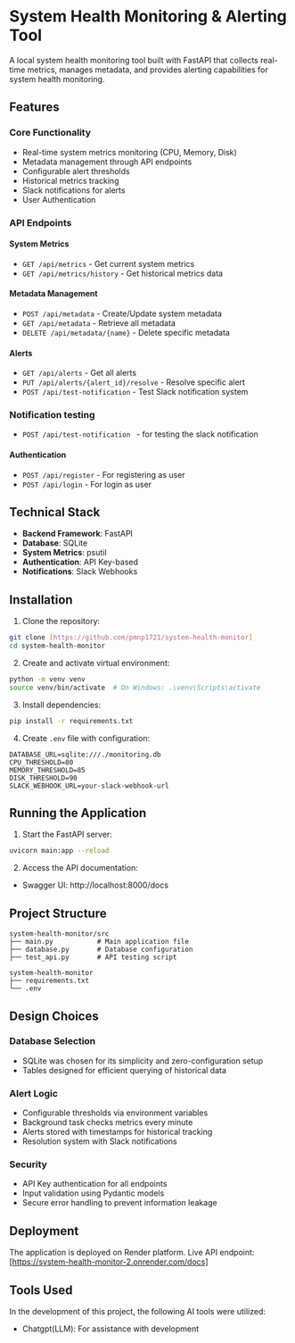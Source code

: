 # System Health Monitoring & Alerting Tool

A local system health monitoring tool built with FastAPI that collects real-time metrics, manages metadata, and provides alerting capabilities for system health monitoring.

## Features

### Core Functionality
- Real-time system metrics monitoring (CPU, Memory, Disk)
- Metadata management through API endpoints
- Configurable alert thresholds
- Historical metrics tracking
- Slack notifications for alerts
- User Authentication
### API Endpoints

#### System Metrics
- `GET /api/metrics` - Get current system metrics
- `GET /api/metrics/history` - Get historical metrics data

#### Metadata Management
- `POST /api/metadata` - Create/Update system metadata
- `GET /api/metadata` - Retrieve all metadata
- `DELETE /api/metadata/{name}` - Delete specific metadata

#### Alerts
- `GET /api/alerts` - Get all alerts
- `PUT /api/alerts/{alert_id}/resolve` - Resolve specific alert
- `POST /api/test-notification` - Test Slack notification system
### Notification testing
- `POST /api/test-notification ` - for testing the slack notification
#### Authentication
- `POST /api/register` - For registering as user
- `POST /api/login` - For login as user

## Technical Stack

- **Backend Framework**: FastAPI
- **Database**: SQLite
- **System Metrics**: psutil
- **Authentication**: API Key-based
- **Notifications**: Slack Webhooks

## Installation

1. Clone the repository:
```bash
git clone [https://github.com/pmnp1721/system-health-monitor]
cd system-health-monitor
```

2. Create and activate virtual environment:
```bash
python -m venv venv
source venv/bin/activate  # On Windows: .\venv\Scripts\activate
```

3. Install dependencies:
```bash
pip install -r requirements.txt
```

4. Create `.env` file with configuration:
```env
DATABASE_URL=sqlite:///./monitoring.db
CPU_THRESHOLD=80
MEMORY_THRESHOLD=85
DISK_THRESHOLD=90
SLACK_WEBHOOK_URL=your-slack-webhook-url
```

## Running the Application

1. Start the FastAPI server:
```bash
uvicorn main:app --reload
```

2. Access the API documentation:
- Swagger UI: http://localhost:8000/docs




## Project Structure
```
system-health-monitor/src
├── main.py           # Main application file
├── database.py       # Database configuration
├── test_api.py       # API testing script

system-health-monitor
├── requirements.txt
└── .env
```

## Design Choices

### Database Selection
- SQLite was chosen for its simplicity and zero-configuration setup
- Tables designed for efficient querying of historical data

### Alert Logic
- Configurable thresholds via environment variables
- Background task checks metrics every minute
- Alerts stored with timestamps for historical tracking
- Resolution system with Slack notifications

### Security
- API Key authentication for all endpoints
- Input validation using Pydantic models
- Secure error handling to prevent information leakage

## Deployment

The application is deployed on Render platform. Live API endpoint: [https://system-health-monitor-2.onrender.com/docs]

## Tools Used

In the development of this project, the following AI tools were utilized:
- Chatgpt(LLM): For assistance with development 




